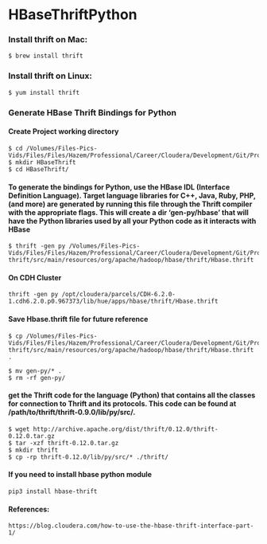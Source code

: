 # HBaseThriftPython

### Install thrift on Mac:
```$ brew install thrift```

### Install thrift on Linux:
```$ yum install thrift```

### Generate HBase Thrift Bindings for Python

#### Create Project working directory
```
$ cd /Volumes/Files-Pics-Vids/Files/Files/Hazem/Professional/Career/Cloudera/Development/Git/Projects/
$ mkdir HBaseThrift
$ cd HBaseThrift/
```

#### To generate the bindings for Python, use the HBase IDL (Interface Definition Language). Target language libraries for C++, Java, Ruby, PHP, (and more) are generated by running this file through the Thrift compiler with the appropriate flags. This will create a dir ‘gen-py/hbase’ that will have the Python libraries used by all your Python code as it interacts with HBase
```
$ thrift -gen py /Volumes/Files-Pics-Vids/Files/Files/Hazem/Professional/Career/Cloudera/Development/Git/Projects/hbase/hbase-thrift/src/main/resources/org/apache/hadoop/hbase/thrift/Hbase.thrift
```

#### On CDH Cluster
```
thrift -gen py /opt/cloudera/parcels/CDH-6.2.0-1.cdh6.2.0.p0.967373/lib/hue/apps/hbase/thrift/Hbase.thrift
```

#### Save Hbase.thrift file for future reference
```
$ cp /Volumes/Files-Pics-Vids/Files/Files/Hazem/Professional/Career/Cloudera/Development/Git/Projects/hbase/hbase-thrift/src/main/resources/org/apache/hadoop/hbase/thrift/Hbase.thrift .
```
    
```
$ mv gen-py/* .
$ rm -rf gen-py/
```

#### get the Thrift code for the language (Python) that contains all the classes for connection to Thrift and its protocols. This code can be found at /path/to/thrift/thrift-0.9.0/lib/py/src/.
```
$ wget http://archive.apache.org/dist/thrift/0.12.0/thrift-0.12.0.tar.gz
$ tar -xzf thrift-0.12.0.tar.gz
$ mkdir thrift
$ cp -rp thrift-0.12.0/lib/py/src/* ./thrift/
```

#### If you need to install hbase python module
````
pip3 install hbase-thrift
````


#### References:
    https://blog.cloudera.com/how-to-use-the-hbase-thrift-interface-part-1/
